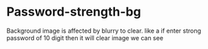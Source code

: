 # Password-strength-bg
Background image is affected by blurry to clear. like a if enter strong password of 10 digit then it will clear image we can see
